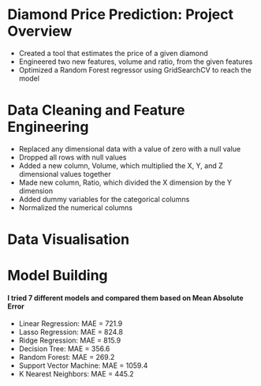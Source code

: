 # Diamond Price Prediction: Project Overview 
- Created a tool that estimates the price of a  given diamond 
- Engineered two new features, volume and ratio, from the given features
- Optimized a Random Forest regressor using GridSearchCV to reach the model

# Data Cleaning and Feature Engineering
- Replaced any dimensional data with a value of zero with a null value
- Dropped all rows with null values
- Added a new column, Volume, which multiplied the X, Y, and Z dimensional values together
- Made new column, Ratio, which divided the X dimension by the Y dimension
- Added dummy variables for the categorical columns
- Normalized the numerical columns

# Data Visualisation

# Model Building
#### I tried 7 different models and compared them based on Mean Absolute Error ####
- Linear Regression: MAE = 721.9
- Lasso Regression: MAE = 824.8
- Ridge Regression: MAE = 815.9
- Decision Tree: MAE = 356.6
- Random Forest: MAE = 269.2
- Support Vector Machine: MAE = 1059.4
- K Nearest Neighbors: MAE = 445.2
